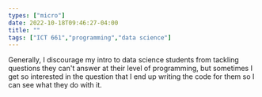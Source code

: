 ```yaml
---
types: ["micro"]
date: 2022-10-18T09:46:27-04:00
title: ""
tags: ["ICT 661","programming","data science"]
---
```

Generally, I discourage my intro to data science students from tackling questions they can't answer at their level of programming, but sometimes I get so interested in the question that I end up writing the code for them so I can see what they do with it.
